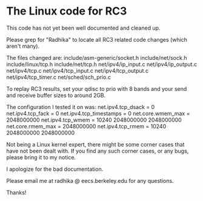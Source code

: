 # The Linux code for RC3

This code has not yet been well documented and cleaned up.

Please grep for "Radhika" to locate all RC3 related code changes (which aren't many). 

The files changed are:
include/asm-generic/socket.h
include/net/sock.h
include/linux/tcp.h
include/net/tcp.h
net/ipv4/ip_input.c
net/ipv4/ip_output.c
net/ipv4/tcp.c
net/ipv4/tcp_input.c
net/ipv4/tcp_output.c
net/ipv4/tcp_timer.c
net/sched/sch_prio.c

To replay RC3 results, set your qdisc to prio with 8 bands and your send and receive buffer sizes to around 2GB.

The configuration I tested it on was:
net.ipv4.tcp_dsack = 0
net.ipv4.tcp_fack = 0
net.ipv4.tcp_timestamps = 0
net.core.wmem_max = 2048000000
net.ipv4.tcp_wmem = 10240 2048000000 2048000000
net.core.rmem_max = 2048000000
net.ipv4.tcp_rmem = 10240 2048000000 2048000000


Not being a Linux kernel expert, there might be some corner cases that have not been dealt with.
If you find any such corner cases, or any bugs, please bring it to my notice.

I apologize for the bad documentation.

Please email me at radhika @ eecs.berkeley.edu for any questions.

Thanks!



